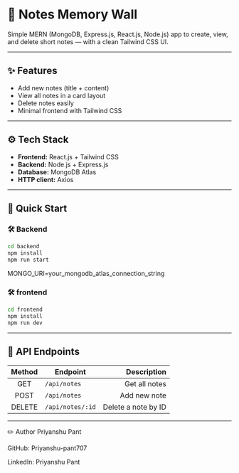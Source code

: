 # 📝 Notes Memory Wall

Simple MERN (MongoDB, Express.js, React.js, Node.js) app to create, view, and delete short notes — with a clean Tailwind CSS UI.

---

## ✨ Features
- Add new notes (title + content)
- View all notes in a card layout
- Delete notes easily
- Minimal frontend with Tailwind CSS

---

## ⚙️ Tech Stack
- **Frontend:** React.js + Tailwind CSS
- **Backend:** Node.js + Express.js
- **Database:** MongoDB Atlas
- **HTTP client:** Axios

---


## 🚀 Quick Start

### 🛠 Backend
```bash
cd backend
npm install
npm run start

```

MONGO_URI=your_mongodb_atlas_connection_string

### 🛠 frontend
```bash
cd frontend
npm install
npm run dev

```


---

## 🔗 API Endpoints

| Method | Endpoint        | Description         |
|:-----:|-----------------|--------------------:|
| GET   | `/api/notes`    | Get all notes       |
| POST  | `/api/notes`    | Add new note        |
| DELETE| `/api/notes/:id`| Delete a note by ID |



---


✏️ Author
Priyanshu Pant

GitHub: Priyanshu-pant707

LinkedIn: Priyanshu Pant
